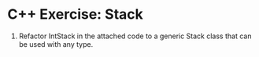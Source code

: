 # C++ Exercise: Stack
1. Refactor IntStack in the attached code to a generic Stack class that
can be used with any type.